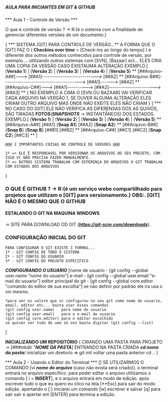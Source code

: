 ##### AULA PARA INICIANTES EM GIT & GITHUB #######################


*** Aula 1 - Controle de Versão ***

  O que é controle de versão ? -> R:(é o sistema com a finalidade de gerenciar diferentes versões de um documento.)

{
    *** SISTEMA [GIT] PARA CONTROLE DE VERSÃO...**
    A FORMA QUE O [GIT] FAZ O ( **Checkins over time** = [Check-ins ao longo do tempo] ) e diferente dos outros métodos conhecidos para controle de versão, por exemplo....
    utilizando outros sistemas com  [SVN], [Bazaar] ect...
    ELES CRIA UMA COPIA DA VERSÃO CASO EXISTAUMA ALTERAÇÃO
    EXEMPLO.[
        (**Versão 1**) | (**Versão 2**) | (**Versão 3**) | (**Versão 4**) | (**Versão 5**)
        **
        [##Arquivo-A##]---> [##A1]---------------------------> [##A2]
        **
        [##Arquivo-B##]--------------------------------------> [##A1]------>   [##A2] 
        **
        [##Arquivo-C##]---> [##A1]----------> [##A2]----------------------->   [##A3]
        **
        {
            NO EXEMPLO A CIMA O [SVN OU BAZAAR] VAI VERIFICAR CADA ARQUIVO NA VERSÃO 1, SE OUVER ALGUMA ALTERAÇÃO
            ELES CRIAM OUTRO ARQUIVO MAS ONDE NÃO EXEITE ELES NÃO CRIAM
        }
    ]
    ***
    NO CASO DO [GIT] ELE NÃO VERIFICA AS DIFERENSAS DOS AS QUIVOS, SÃO TIRADAS **FOTOS**(***SNAPSHOTS*** -> INSTANTÂNEOS) DOS ESTADOS.
    EXEMPLO.[
        (**Versão 1**) | (**Versão 2**) | (**Versão 3**) | (**Versão 4**) | (**Versão 5**)
        **
        [##Arquivo-A##]     [##A1]         {**Snap A1**}       [##A2]        {**Snap A2**}
        **
        [##Arquivo-B##]     {**Snap B**}   {**Snap B**}        [##B1]           [##B2]
        **
        [##Arquivo-C##]     [##C1]          [##C2]           {**Snap C2**}      [##C3]
        **
    ]
    
    @@@ 2 IMPORTANTES COISAS NO CONTROLE DE VERSÕES @@@
    
    1º => ELE É RESPONSAVEL POR VERSIONAR OS ARQUIVOS DO SEU PROJETO, COM ISSO VC NÃO PRECISA FAZER MANUALMENTE.
    2º => OUTROS SISTEMA TRABALHA COM DIFERENÇA DO ARQUIVOS O GIT TRABALHA COM ESTADOS DOS ARQUIVOS
}


### O QUE É GITHUB ? -> R:(é um serviço webe compartilhado para projetos que utilizam o [GIT] para versionamento.) OBS:. [GIT] NÃO É O MESMO QUE O GITHUB

#### ESTALANDO O GIT NA MAQUINA WINDOWS ###########

 -> SITE PARA DOWNLOAD OD GIT (***https://git-scm.com/downloads***).

 ### CONFIGURAÇÃO INICIAL DO GIT ###

    PARA CONFIGURAR O GIT EXISTE 3 FORMAS...
    1º - GIT CONFIG DE TODO O SISTEMA
    2º - GIT CONFIG DO USUARIO
    3º - GIT CONFIG DO PROJETO ESPECIFICO
***CONFIGURANDO O USUARIO***
 [nome de usuario - [git config --global user.name "nome do usuario"]
 e-mail - [git config --global user.email "e-mail do usuario"]
 editor principal do git - [git config --global core.editor  "comando do editor de sua escolha"] se não definir por padrão ele ira usa o vin mesmo.

    *para ver os valore que vc configurou no seu git como nome do usuario, email, editor etc... basta usar esses comandos
    (git config user.name)   para nome do usuario
    (git config user.emal)   para o e-mail do usuario
    (git config core.editor) para o editor escolhido
    se quiser ver tudo de uma só vez basta digitar (git config --list)
]

**INICIALIZANDO UM REPOSITÓRIO**
    {
        CRIANDO UMA PASTA PARA PROJETO -> [###mkdir "***NOME DA PASTA***]
        ENTRANDO NA PASTA CRIADA ***cd nome da pasta***/
        inicializar um diretorio => git init
        voltar uma pasta anterior cd ..
    }


*** Aula 2 - Usando o Editor do Terminal ***
[]
    SE UTILIZARMOS O COMANDO [vi ***nome do arquivo*** (caso não exista será criado)]. o terminal entrará no arquivo especifico. 
    para poder editar o arquivo utilizamos o comando [ i = **INSERT**], e o arquivo entrará em modo de edição.
    após escrever tudo o que eu quero eu clico na tela [**Esc] para sair do modo edição. apertando o [:] iniciarei um comando [w] escrever e salvar [q] para sair sair e apertar em [ENTER] para termina a edição.


